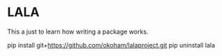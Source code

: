 # LALA

This a just to learn how writing a package works.


pip install git+https://github.com/okoham/lalaproject.git
pip uninstall lala 